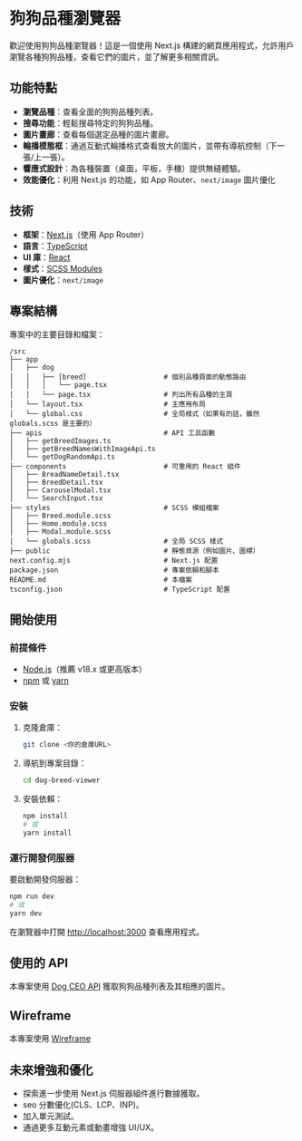 # 狗狗品種瀏覽器

歡迎使用狗狗品種瀏覽器！這是一個使用 Next.js 構建的網頁應用程式，允許用戶瀏覽各種狗狗品種，查看它們的圖片，並了解更多相關資訊。

## 功能特點

- **瀏覽品種**：查看全面的狗狗品種列表。
- **搜尋功能**：輕鬆搜尋特定的狗狗品種。
- **圖片畫廊**：查看每個選定品種的圖片畫廊。
- **輪播模態框**：通過互動式輪播格式查看放大的圖片，並帶有導航控制（下一張/上一張）。
- **響應式設計**：為各種裝置（桌面，平板，手機）提供無縫體驗。
- **效能優化**：利用 Next.js 的功能，如 App Router、`next/image` 圖片優化

## 技術

- **框架**：[Next.js](https://nextjs.org/)（使用 App Router）
- **語言**：[TypeScript](https://www.typescriptlang.org/)
- **UI 庫**：[React](https://reactjs.org/)
- **樣式**：[SCSS Modules](https://sass-lang.com/)
- **圖片優化**：`next/image`

## 專案結構

專案中的主要目錄和檔案：

```
/src
├── app
│   ├── dog
│   │   ├── [breed]                   # 個別品種頁面的動態路由
│   │   │   └── page.tsx
│   │   └── page.tsx                  # 列出所有品種的主頁
│   └── layout.tsx                    # 主應用布局
│   └── global.css                    # 全局樣式（如果有的話，雖然 globals.scss 是主要的）
├── apis                              # API 工具函數
│   ├── getBreedImages.ts
│   ├── getBreedNamesWithImageApi.ts
│   └── getDogRandomApi.ts
├── components                        # 可重用的 React 組件
│   ├── BreadNameDetail.tsx
│   ├── BreedDetail.tsx
│   ├── CarouselModal.tsx
│   └── SearchInput.tsx
├── styles                            # SCSS 模組檔案
│   ├── Breed.module.scss
│   ├── Home.module.scss
│   ├── Modal.module.scss
│   └── globals.scss                  # 全局 SCSS 樣式
├── public                            # 靜態資源（例如圖片、圖標）
next.config.mjs                       # Next.js 配置
package.json                          # 專案依賴和腳本
README.md                             # 本檔案
tsconfig.json                         # TypeScript 配置
```

## 開始使用
### 前提條件

- [Node.js](https://nodejs.org/)（推薦 v18.x 或更高版本）
- [npm](https://www.npmjs.com/) 或 [yarn](https://yarnpkg.com/)

### 安裝

1.  克隆倉庫：
    ```bash
    git clone <你的倉庫URL>
    ```
2.  導航到專案目錄：
    ```bash
    cd dog-breed-viewer
    ```
3.  安裝依賴：
    ```bash
    npm install
    # 或
    yarn install
    ```

### 運行開發伺服器

要啟動開發伺服器：

```bash
npm run dev
# 或
yarn dev
```

在瀏覽器中打開 [http://localhost:3000](http://localhost:3000) 查看應用程式。

## 使用的 API

本專案使用 [Dog CEO API](https://dog.ceo/dog-api/) 獲取狗狗品種列表及其相應的圖片。

## Wireframe

本專案使用 [Wireframe](https://www.figma.com/file/QugZpncdi1H3y9XDVv7fHF/Dog-images-carousel)

## 未來增強和優化

- 探索進一步使用 Next.js 伺服器組件進行數據獲取。
- seo 分數優化(CLS、LCP、INP)。
- 加入單元測試。
- 通過更多互動元素或動畫增強 UI/UX。

